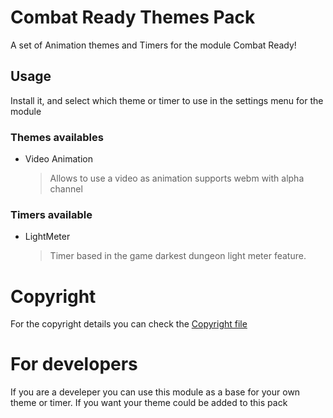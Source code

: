 # Combat Ready Themes Pack

A set of Animation themes and Timers for the module Combat Ready!

## Usage

Install it, and select which theme or timer to use in the settings menu for the module

### Themes availables

* Video Animation
	> Allows to use a video as animation supports webm with alpha channel

### Timers available

* LightMeter
    > Timer based in the game darkest dungeon light meter feature.

# Copyright
For the copyright details you can check the [Copyright file](https://github.com/Teshynil/combatreadythemes/blob/master/src/COPYRIGHT.md)

# For developers

If you are a develeper you can use this module as a base for your own theme or timer.
If you want your theme could be added to this pack

